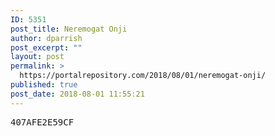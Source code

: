 ```yaml
---
ID: 5351
post_title: Neremogat Onji
author: dparrish
post_excerpt: ""
layout: post
permalink: >
  https://portalrepository.com/2018/08/01/neremogat-onji/
published: true
post_date: 2018-08-01 11:55:21
---
```

<pre>407AFE2E59CF</pre>